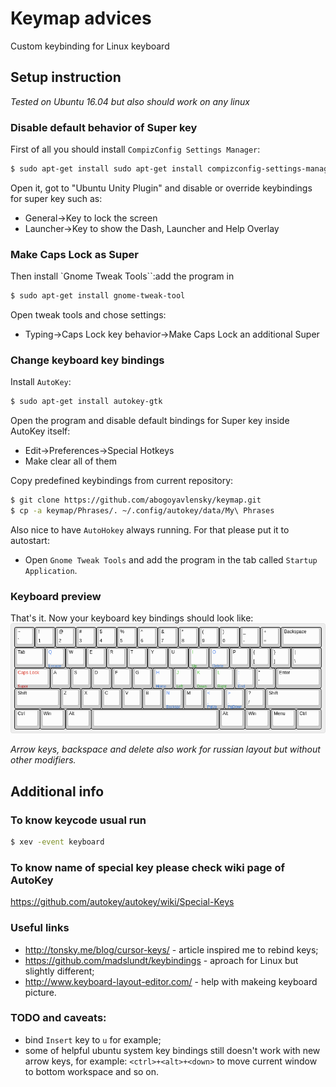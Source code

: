 # Keymap advices
Custom keybinding for Linux keyboard

## Setup instruction

*Tested on Ubuntu 16.04 but also should work on any linux*

### Disable default behavior of Super key

First of all you should install `CompizConfig Settings Manager`:

```bash
$ sudo apt-get install sudo apt-get install compizconfig-settings-manager
```

Open it, got to "Ubuntu Unity Plugin" and disable or override keybindings
for super key such as:

* General->Key to lock the screen
* Launcher->Key to show the Dash, Launcher and Help Overlay

### Make Caps Lock as Super

Then install `Gnome Tweak Tools``:add the program in 

```bash
$ sudo apt-get install gnome-tweak-tool
```

Open tweak tools and chose settings:

* Typing->Caps Lock key behavior->Make Caps Lock an additional Super

### Change keyboard key bindings

Install `AutoKey`:

```bash
$ sudo apt-get install autokey-gtk
```

Open the program and disable default bindings for Super key inside AutoKey 
itself:

* Edit->Preferences->Special Hotkeys
* Make clear all of them

Copy predefined keybindings from current repository:

```bash
$ git clone https://github.com/abogoyavlensky/keymap.git
$ cp -a keymap/Phrases/. ~/.config/autokey/data/My\ Phrases
```

Also nice to have `AutoHokey` always running. For that please put it to 
autostart:

* Open `Gnome Tweak Tools` and add the program in the tab called 
`Startup Application`.

### Keyboard preview

That's it. Now your keyboard key bindings should look like:
![Keyboard preview](keyboard.png?raw=true "Title")

*Arrow keys, backspace and delete also work for russian layout but without 
other modifiers.*

## Additional info

### To know keycode usual run

```bash
$ xev -event keyboard
```

### To know name of special key please check wiki page of AutoKey

https://github.com/autokey/autokey/wiki/Special-Keys

### Useful links

* http://tonsky.me/blog/cursor-keys/ - article inspired me to rebind keys;
* https://github.com/madslundt/keybindings - aproach for Linux but slightly 
different;
* http://www.keyboard-layout-editor.com/ - help with makeing keyboard picture.

### TODO and caveats:

* bind `Insert` key to `u` for example;
* some of helpful ubuntu system key bindings still doesn't work with new arrow 
keys, for example: `<ctrl>+<alt>+<down>` to move current window to bottom 
workspace and so on.
